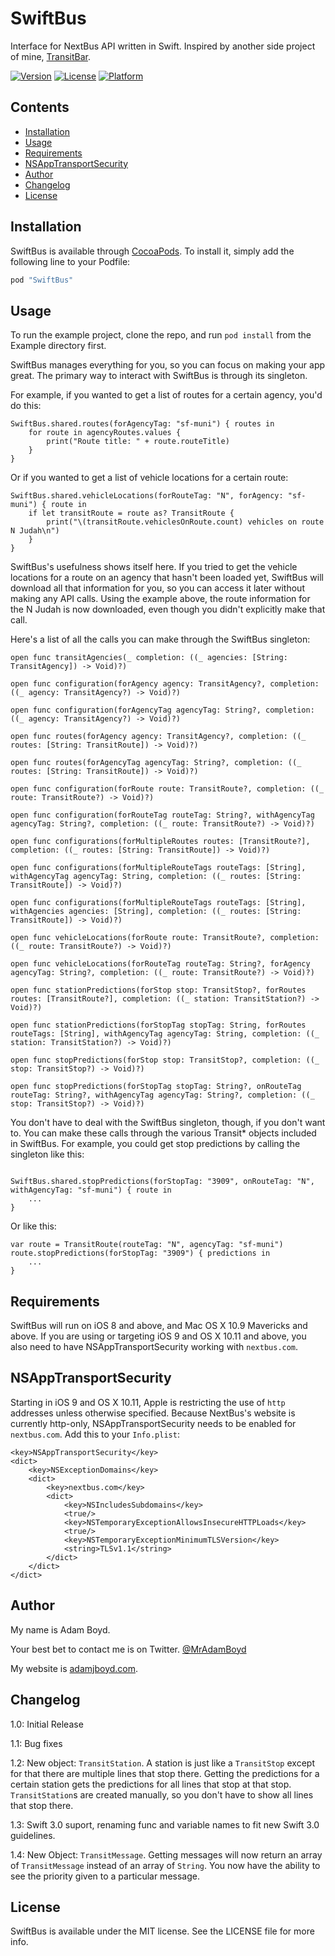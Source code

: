 # SwiftBus
Interface for NextBus API written in Swift. Inspired by another side project of mine, [TransitBar](https://github.com/MrAdamBoyd/TransitBar).

[![Version](https://img.shields.io/cocoapods/v/SwiftBus.svg?style=flat)](http://cocoapods.org/pods/SwiftBus)
[![License](https://img.shields.io/cocoapods/l/SwiftBus.svg?style=flat)](http://cocoapods.org/pods/SwiftBus)
[![Platform](https://img.shields.io/cocoapods/p/SwiftBus.svg?style=flat)](http://cocoapods.org/pods/SwiftBus)

## Contents
* [Installation](#installation)
* [Usage](#usage)
* [Requirements](#requirements)
* [NSAppTransportSecurity](#nsapptransportsecurity)
* [Author](#author)
* [Changelog](#changelog)
* [License](#license)

## Installation

SwiftBus is available through [CocoaPods](http://cocoapods.org). To install
it, simply add the following line to your Podfile:

```ruby
pod "SwiftBus"
```

## Usage

To run the example project, clone the repo, and run `pod install` from the Example directory first.

SwiftBus manages everything for you, so you can focus on making your app great. The primary way to interact with SwiftBus is through its singleton.

For example, if you wanted to get a list of routes for a certain agency, you'd do this:
```
SwiftBus.shared.routes(forAgencyTag: "sf-muni") { routes in
    for route in agencyRoutes.values {
        print("Route title: " + route.routeTitle)
    }
}
```

Or if you wanted to get a list of vehicle locations for a certain route:
```
SwiftBus.shared.vehicleLocations(forRouteTag: "N", forAgency: "sf-muni") { route in
    if let transitRoute = route as? TransitRoute {
        print("\(transitRoute.vehiclesOnRoute.count) vehicles on route N Judah\n")
    }
}
```

SwiftBus's usefulness shows itself here. If you tried to get the vehicle locations for a route on an agency that hasn't been loaded yet, SwiftBus will download all that information for you, so you can access it later without making any API calls. Using the example above, the route information for the N Judah is now downloaded, even though you didn't explicitly make that call.

Here's a list of all the calls you can make through the SwiftBus singleton:
```
open func transitAgencies(_ completion: ((_ agencies: [String: TransitAgency]) -> Void)?)

open func configuration(forAgency agency: TransitAgency?, completion: ((_ agency: TransitAgency?) -> Void)?)

open func configuration(forAgencyTag agencyTag: String?, completion: ((_ agency: TransitAgency?) -> Void)?)

open func routes(forAgency agency: TransitAgency?, completion: ((_ routes: [String: TransitRoute]) -> Void)?)

open func routes(forAgencyTag agencyTag: String?, completion: ((_ routes: [String: TransitRoute]) -> Void)?)

open func configuration(forRoute route: TransitRoute?, completion: ((_ route: TransitRoute?) -> Void)?)

open func configuration(forRouteTag routeTag: String?, withAgencyTag agencyTag: String?, completion: ((_ route: TransitRoute?) -> Void)?)

open func configurations(forMultipleRoutes routes: [TransitRoute?], completion: ((_ routes: [String: TransitRoute]) -> Void)?)

open func configurations(forMultipleRouteTags routeTags: [String], withAgencyTag agencyTag: String, completion: ((_ routes: [String: TransitRoute]) -> Void)?)

open func configurations(forMultipleRouteTags routeTags: [String], withAgencies agencies: [String], completion: ((_ routes: [String: TransitRoute]) -> Void)?)

open func vehicleLocations(forRoute route: TransitRoute?, completion: ((_ route: TransitRoute?) -> Void)?)

open func vehicleLocations(forRouteTag routeTag: String?, forAgency agencyTag: String?, completion: ((_ route: TransitRoute?) -> Void)?)

open func stationPredictions(forStop stop: TransitStop?, forRoutes routes: [TransitRoute?], completion: ((_ station: TransitStation?) -> Void)?)

open func stationPredictions(forStopTag stopTag: String, forRoutes routeTags: [String], withAgencyTag agencyTag: String, completion: ((_ station: TransitStation?) -> Void)?)

open func stopPredictions(forStop stop: TransitStop?, completion: ((_ stop: TransitStop?) -> Void)?)

open func stopPredictions(forStopTag stopTag: String?, onRouteTag routeTag: String?, withAgencyTag agencyTag: String?, completion: ((_ stop: TransitStop?) -> Void)?)
```

You don't have to deal with the SwiftBus singleton, though, if you don't want to. You can make these calls through the various Transit* objects included in SwiftBus. For example, you could get stop predictions by calling the singleton like this:
```

SwiftBus.shared.stopPredictions(forStopTag: "3909", onRouteTag: "N", withAgencyTag: "sf-muni") { route in
    ...
}
```

Or like this:
```
var route = TransitRoute(routeTag: "N", agencyTag: "sf-muni")
route.stopPredictions(forStopTag: "3909") { predictions in
    ...
}
```

## Requirements
SwiftBus will run on iOS 8 and above, and Mac OS X 10.9 Mavericks and above. If you are using or targeting iOS 9 and OS X 10.11 and above, you also need to have NSAppTransportSecurity working with `nextbus.com`.

## NSAppTransportSecurity
Starting in iOS 9 and OS X 10.11, Apple is restricting the use of `http` addresses unless otherwise specified. Because NextBus's website is currently http-only, NSAppTransportSecurity needs to be enabled for `nextbus.com`. Add this to your `Info.plist`:

```
<key>NSAppTransportSecurity</key>
<dict>
    <key>NSExceptionDomains</key>
    <dict>
        <key>nextbus.com</key>
        <dict>
            <key>NSIncludesSubdomains</key>
            <true/>
            <key>NSTemporaryExceptionAllowsInsecureHTTPLoads</key>
            <true/>
            <key>NSTemporaryExceptionMinimumTLSVersion</key>
            <string>TLSv1.1</string>
        </dict>
    </dict>
</dict>
```

## Author
My name is Adam Boyd.

Your best bet to contact me is on Twitter. [@MrAdamBoyd](https://twitter.com/MrAdamBoyd)

My website is [adamjboyd.com](http://www.adamjboyd.com).

## Changelog
1.0: Initial Release

1.1: Bug fixes

1.2: New object: `TransitStation`. A station is just like a `TransitStop` except for that there are multiple lines that stop there. Getting the predictions for a certain station gets the predictions for all lines that stop at that stop. `TransitStation`s are created manually, so you don't have to show all lines that stop there.

1.3: Swift 3.0 suport, renaming func and variable names to fit new Swift 3.0 guidelines.

1.4: New Object: `TransitMessage`. Getting messages will now return an array of `TransitMessage` instead of an array of `String`. You now have the ability to see the priority given to a particular message.

## License

SwiftBus is available under the MIT license. See the LICENSE file for more info.
